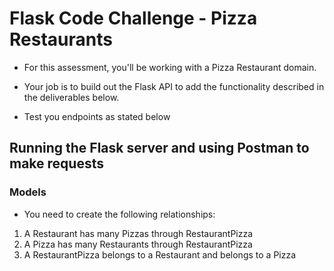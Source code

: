 # Flask Code Challenge - Pizza Restaurants
- For this assessment, you'll be working with a Pizza Restaurant domain.

- Your job is to build out the Flask API to add the functionality described in the deliverables below.

- Test you endpoints as stated below

## Running the Flask server and using Postman to make requests
### Models
- You need to create the following relationships:

1. A Restaurant has many Pizzas through RestaurantPizza
2. A Pizza has many Restaurants through RestaurantPizza
3. A RestaurantPizza belongs to a Restaurant and belongs to a Pizza
